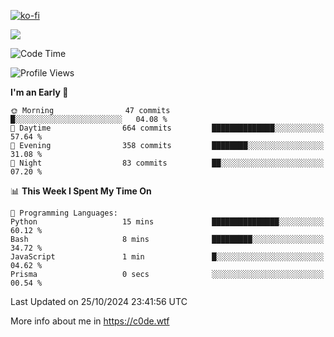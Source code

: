 [![ko-fi](https://ko-fi.com/img/githubbutton_sm.svg)](https://ko-fi.com/Z8Z4Y2LKX)

<a href="https://wakatime.com"><img src="https://wakatime.com/share/@c0dezin/b7f18a7c-ab3a-40b8-8bc7-b1b7bf71f1d6.svg" /></a>

<!--START_SECTION:waka-->
![Code Time](http://img.shields.io/badge/Code%20Time-129%20hrs%2039%20mins-blue)

![Profile Views](http://img.shields.io/badge/Profile%20Views-2-blue)

**I'm an Early 🐤** 

```text
🌞 Morning                47 commits          █░░░░░░░░░░░░░░░░░░░░░░░░   04.08 % 
🌆 Daytime                664 commits         ██████████████░░░░░░░░░░░   57.64 % 
🌃 Evening                358 commits         ████████░░░░░░░░░░░░░░░░░   31.08 % 
🌙 Night                  83 commits          ██░░░░░░░░░░░░░░░░░░░░░░░   07.20 % 
```


📊 **This Week I Spent My Time On** 

```text
💬 Programming Languages: 
Python                   15 mins             ███████████████░░░░░░░░░░   60.12 % 
Bash                     8 mins              █████████░░░░░░░░░░░░░░░░   34.72 % 
JavaScript               1 min               █░░░░░░░░░░░░░░░░░░░░░░░░   04.62 % 
Prisma                   0 secs              ░░░░░░░░░░░░░░░░░░░░░░░░░   00.54 % 
```


 Last Updated on 25/10/2024 23:41:56 UTC
<!--END_SECTION:waka-->

More info about me in https://c0de.wtf
